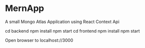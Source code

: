# MernApp
A small Mongo Atlas Appilcation using React Context Api

cd backend npm install npm start
cd frontend npm install npm start

Open browser to localhost://3000






